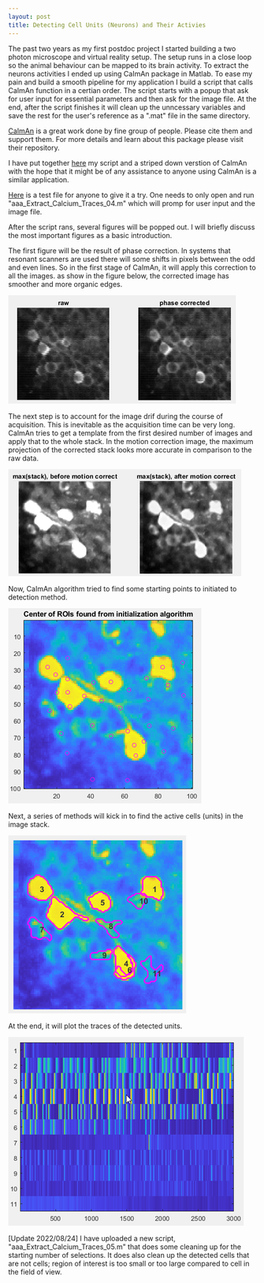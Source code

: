 ```yaml
---
layout: post
title: Detecting Cell Units (Neurons) and Their Activies
---
```


The past two years as my first postdoc project I started building a two photon microscope 
and virtual reality setup. The setup runs in a close loop so the animal behaviour can be 
mapped to its brain activity. To extract the neurons activities I ended up using CaImAn 
package in Matlab. To ease my pain and build a smooth pipeline for my application I 
build a script that calls CaImAn function in a certian order. The script starts 
with a popup that ask for user input for essential parameters and then ask for the 
image file. At the end, after the script finishes it will clean up the unncessary variables 
and save the rest for the user's reference as a ".mat" file in the same directory. 

[CaImAn](https://github.com/flatironinstitute/CaImAn-MATLAB) 
is a great work done by fine group of people. Please cite them and support them. 
For more details and learn about this package please visit their repository. 

I have put together [here](https://github.com/fathi0amir/Calcium_Imaging) 
my script and a striped down verstion of CaImAn with the hope 
that it might be of any assistance to anyone using CaImAn is a similar application. 

[Here](https://drive.google.com/file/d/1X2KKHsawJwGURE5jlL181OVath0NPnSu/view?usp=sharing)
is a test file for anyone to give it a try. One needs to only open and run "aaa_Extract_Calcium_Traces_04.m" 
which will promp for user input and the image file. 

After the script rans, several figures will be popped out. I will briefly discuss the most 
important figures as a basic introduction. 

The first figure will be the result of phase correction. In systems that resonant scanners are used
there will some shifts in pixels between the odd and even lines. So in the first stage of CaImAn, 
it will apply this correction to all the images. as show in the figure below, the corrected 
image has smoother and more organic edges. 

![CaImAn Phase Correction](https://raw.githubusercontent.com/fathi0amir/Calcium_Imaging/main/caiman_phase.png)

The next step is to account for the image drif during the course of acquisition. This is inevitable 
as the acquisition time can be very long. CaImAn tries to get a template from the first desired 
number of images and apply that to the whole stack. In the motion correction image, the maximum 
projection of the corrected stack looks more accurate in comparison to the raw data. 

![CaImAn Motion Correction](https://raw.githubusercontent.com/fathi0amir/Calcium_Imaging/main/caiman_motion.png)

Now, CaImAn algorithm tried to find some starting points to initiated to detection method. 

![CaImAn Starting Points](https://raw.githubusercontent.com/fathi0amir/Calcium_Imaging/main/caiman_seeds.png)

Next, a series of methods will kick in to find the active cells (units) in the image stack. 

![CaImAn Detected ROIs](https://raw.githubusercontent.com/fathi0amir/Calcium_Imaging/main/caiman_detected.png)

At the end, it will plot the traces of the detected units.

![CaImAn](https://raw.githubusercontent.com/fathi0amir/Calcium_Imaging/main/caiman_traces.png)


[Update 2022/08/24] I have uploaded a new script,  "aaa_Extract_Calcium_Traces_05.m" that does some 
cleaning up for the starting number of selections. It does also clean up the detected cells 
that are not cells; region of interest is too small or too large compared to cell in the field 
of view. 




